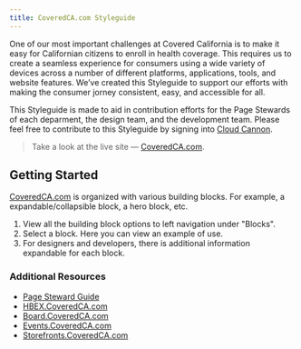 ```yaml
---
title: CoveredCA.com Styleguide
---
```


One of our most important challenges at Covered California is to make it easy for Californian citizens to enroll in health coverage. This requires us to create a seamless experience for consumers using a wide variety of devices across a number of different platforms, applications, tools, and website features. We’ve created this Styleguide to support our efforts with making the consumer jorney consistent, easy, and accessible for all.


This Styleguide is made to aid in contribution efforts for the Page Stewards of each deparment, the design team, and the development team. Please feel free to contribute to this Styleguide by signing into [Cloud Cannon](https://app.cloudcannon.com/saml/2).

> Take a look at the live site — [CoveredCA.com](https://www.coveredca.com).

## Getting Started
 
[CoveredCA.com](https://www.coveredca.com) is organized with various building blocks. For example, a expandable/collapsible block, a hero block, etc. 

1. View all the building block options to left navigation under "Blocks".
2. Select a block. Here you can view an example of use. 
3. For designers and developers, there is additional information expandable for each block.

### Additional Resources

* [Page Steward Guide](https://intranet.coveredca.com/communications/_layouts/15/WopiFrame.aspx?sourcedoc=/communications/Shared%20Documents/PageStewardDocsForSharePoint.pdf&action=default&DefaultItemOpen=1)
* [HBEX.CoveredCA.com](http://hbex.coveredca.com)
* [Board.CoveredCA.com](http://board.coveredca.com)
* [Events.CoveredCA.com](https://events.coveredca.com)
* [Storefronts.CoveredCA.com](https://storefronts.coveredca.com) 